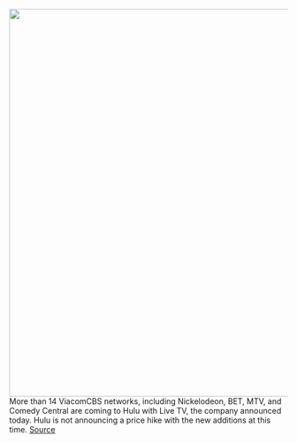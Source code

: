 <img src='https://cdn.vox-cdn.com/thumbor/6pkkKfSMC5unm7_0sPMVcvX1CVc=/0x0:638x404/1200x800/filters:focal(268x151:370x253)/cdn.vox-cdn.com/uploads/chorus_image/image/68615773/Spongebob_Squarepants.1419965039.0.png' width='700px' /><br/>
More than 14 ViacomCBS networks, including Nickelodeon, BET, MTV, and Comedy Central are coming to Hulu with Live TV, the company announced today. Hulu is not announcing a price hike with the new additions at this time.
<a href='https://www.theverge.com/2021/1/4/22212874/hulu-live-tv-channels-nickelodeon-mtv-bet-comedy-central-viacomcbs'> Source <a/>
